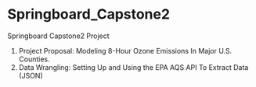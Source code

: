 # Springboard_Capstone2
Springboard Capstone2 Project

1. Project Proposal: Modeling 8-Hour Ozone Emissions In Major U.S. Counties.
2. Data Wrangling: Setting Up and Using the EPA AQS API To Extract Data (JSON)
